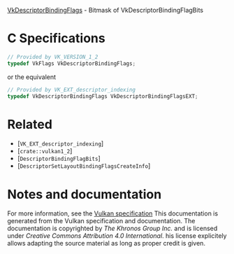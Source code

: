 [VkDescriptorBindingFlags](https://www.khronos.org/registry/vulkan/specs/1.3-extensions/man/html/VkDescriptorBindingFlags.html) - Bitmask of VkDescriptorBindingFlagBits

# C Specifications
```c
// Provided by VK_VERSION_1_2
typedef VkFlags VkDescriptorBindingFlags;
```
or the equivalent
```c
// Provided by VK_EXT_descriptor_indexing
typedef VkDescriptorBindingFlags VkDescriptorBindingFlagsEXT;
```

# Related
- [`VK_EXT_descriptor_indexing`]
- [`crate::vulkan1_2`]
- [`DescriptorBindingFlagBits`]
- [`DescriptorSetLayoutBindingFlagsCreateInfo`]

# Notes and documentation
For more information, see the [Vulkan specification](https://www.khronos.org/registry/vulkan/specs/1.3-extensions/html/vkspec.html)
This documentation is generated from the Vulkan specification and documentation.
The documentation is copyrighted by *The Khronos Group Inc.* and is licensed under *Creative Commons Attribution 4.0 International*.
his license explicitely allows adapting the source material as long as proper credit is given.
        